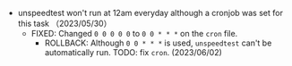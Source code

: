  - unspeedtest won't run at 12am everyday although a cronjob was set for this task （2023/05/30）
    - FIXED: Changed `0 0 0 0 0` to `0 0 * * *` on the `cron` file. 
      - ROLLBACK: Although `0 0 * * *` is used, `unspeedtest` can't be automatically run. TODO: fix `cron`. (2023/06/02)